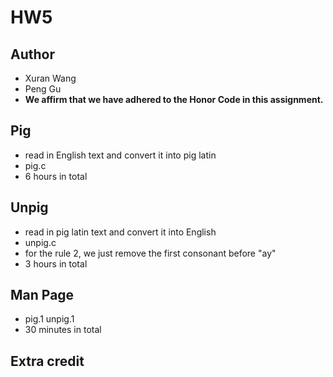 # HW5

## Author
- Xuran Wang
- Peng Gu
- **We affirm that we have adhered to the Honor Code in this assignment.**

## Pig
- read in English text and convert it into pig latin
- pig.c
- 6 hours in total

## Unpig
- read in pig latin text and convert it into English
- unpig.c
- for the rule 2, we just remove the first consonant before "ay"
- 3 hours in total

## Man Page
- pig.1 unpig.1
- 30 minutes in total

## Extra credit
